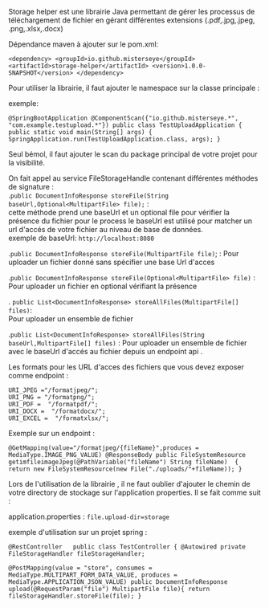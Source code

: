 Storage helper est une librairie Java permettant de gérer les processus
de téléchargement de fichier en gérant différentes extensions   (.pdf,.jpg,.jpeg,
.png,.xlsx,.docx)

Dépendance maven à ajouter sur le pom.xml:  

`<dependency>
  <groupId>io.github.misterseye</groupId>
  <artifactId>storage-helper</artifactId>
  <version>1.0.0-SNAPSHOT</version>
</dependency>`


Pour utiliser la librairie, il faut ajouter le namespace sur la classe 
principale :


exemple:  

`@SpringBootApplication
@ComponentScan({"io.github.misterseye.*", "com.example.testupload.*"})
public class TestUploadApplication {
   public static void main(String[] args) {
    SpringApplication.run(TestUploadApplication.class, args);
}`

Seul bémol, il faut ajouter le scan du package principal de votre projet pour la visibilité.  

On fait appel au service FileStorageHandle contenant différentes méthodes de signature :  
.`public DocumentInfoResponse storeFile(String baseUrl,Optional<MultipartFile> file);` :  
cette méthode prend une baseUrl et un optional file pour vérifier la présence du fichier pour le process
le baseUrl est utilisé pour matcher un url d'accés de votre fichier au niveau de base de données.  
exemple de baseUrl: `http://localhost:8080`

.`public DocumentInfoResponse storeFile(MultipartFile file)`; :
Pour uploader un fichier donné sans spécifier une base Url d'acces  

.`public DocumentInfoResponse storeFile(Optional<MultipartFile> file)` :  
Pour uploader un fichier en optional vérifiant la présence  

. `public List<DocumentInfoResponse> storeAllFiles(MultipartFile[] files)`:  
Pour uploader un ensemble de fichier  

.`public List<DocumentInfoResponse> storeAllFiles(String baseUrl,MultipartFile[] files)` :
Pour uploader un ensemble de fichier avec le baseUrl d'accés au fichier depuis un endpoint api .  

Les formats pour les URL d'acces des fichiers que vous devez exposer comme endpoint  :

 `URI_JPEG ="/formatjpeg/";`    
 `URI_PNG = "/formatpng/";`   
 `URI_PDF =  "/formatpdf/";`  
 `URI_DOCX =  "/formatdocx/";`  
 `URI_EXCEL =  "/formatxlsx/";`

Exemple sur un endpoint :  

`@GetMapping(value="/formatjpeg/{fileName}",produces = MediaType.IMAGE_PNG_VALUE)
@ResponseBody
public FileSystemResource getimfileimageJpeg(@PathVariable("fileName") String fileName)  {
return new FileSystemResource(new File("./uploads/"+fileName));
}`

Lors de l'utilisation de la librairie , il ne faut oublier d'ajouter le chemin
de votre directory de stockage sur l'application properties. Il se fait comme suit :  

application.properties :
`file.upload-dir=storage`

exemple d'utilisation sur un projet spring : 

`@RestController  
public class TestController {
@Autowired
private FileStorageHandler fileStorageHandler;
`

`@PostMapping(value = "store",
consumes = MediaType.MULTIPART_FORM_DATA_VALUE,
produces = MediaType.APPLICATION_JSON_VALUE)
public DocumentInfoResponse upload(@RequestParam("file") MultipartFile file){
return fileStorageHandler.storeFile(file);
}`
